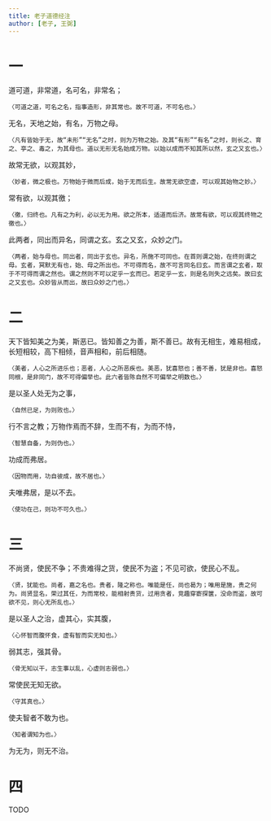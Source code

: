 ```yaml
---
title: 老子道德经注
author: [老子, 王弼]
---
```


# 一

道可道，非常道，名可名，非常名；

    〈可道之道，可名之名，指事造形，非其常也。故不可道，不可名也。〉

无名，天地之始，有名，万物之母。

    〈凡有皆始于无，故“未形”“无名”之时，则为万物之始。及其“有形”“有名”之时，则长之、育之、亭之、毒之，为其母也。道以无形无名始成万物。以始以成而不知其所以然，玄之又玄也。〉

故常无欲，以观其妙，

    〈妙者，微之极也。万物始于微而后成，始于无而后生。故常无欲空虚，可以观其始物之妙。〉

常有欲，以观其徼；

    〈徼，归终也。凡有之为利，必以无为用。欲之所本，适道而后济。故常有欲，可以观其终物之徼也。〉

此两者，同出而异名，同谓之玄。玄之又玄，众妙之门。

    〈两者，始与母也。同出者，同出于玄也。异名，所施不可同也。在首则谓之始，在终则谓之母。玄者，冥默无有也，始、母之所出也。不可得而名，故不可言同名曰玄。而言谓之玄者，取于不可得而谓之然也。谓之然则不可以定乎一玄而已。若定乎一玄，则是名则失之远矣。故曰玄之又玄也。众妙皆从而出，故曰众妙之门也。〉

# 二

天下皆知美之为美，斯恶已。皆知善之为善，斯不善已。故有无相生，难易相成，长短相较，高下相倾，音声相和，前后相随。

    〈美者，人心之所进乐也；恶者，人心之所恶疾也。美恶，犹喜怒也；善不善，犹是非也。喜怒同根，是非同门，故不可得偏举也。此六者皆陈自然不可偏举之明数也。〉

是以圣人处无为之事，

    〈自然已足，为则败也。〉

行不言之教；万物作焉而不辞，生而不有，为而不恃，

    〈智慧自备，为则伪也。〉

功成而弗居。

    〈因物而用，功自彼成，故不居也。〉

夫唯弗居，是以不去。

    〈使功在己，则功不可久也。〉

# 三

不尚贤，使民不争；不贵难得之货，使民不为盗；不见可欲，使民心不乱。

    〈贤，犹能也。尚者，嘉之名也。贵者，隆之称也。唯能是任，尚也曷为；唯用是施，贵之何为。尚贤显名，荣过其任，为而常校，能相射贵货，过用贪者，竞趣穿窬探箧，没命而盗，故可欲不见，则心无所乱也。〉

是以圣人之治，虚其心，实其腹，

    〈心怀智而腹怀食，虚有智而实无知也。〉

弱其志，强其骨。

    〈骨无知以干，志生事以乱，心虚则志弱也。〉

常使民无知无欲。

    〈守其真也。〉

使夫智者不敢为也。

    〈知者谓知为也。〉

为无为，则无不治。

# 四

TODO
